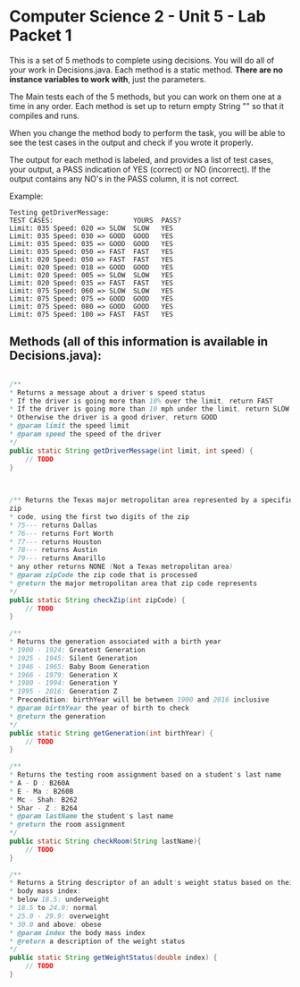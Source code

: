 # Computer Science 2 - Unit 5 - Lab Packet 1

This is a set of 5 methods to complete using decisions. You will do all of
your work in Decisions.java. Each method is a static method. **There are
no instance variables to work with**, just the parameters.

The Main tests each of the 5 methods, but you can work on them one at a
time in any order. Each method is set up to return empty String "" so that it
compiles and runs.

When you change the method body to perform the task, you will be able to see the test
cases in the output and check if you
wrote it properly.

The output for each method is labeled, and provides a list of test cases,
your output, a PASS indication of YES (correct) or NO (incorrect). If the
output contains any NO's in the PASS column, it is not correct.

Example:
```
Testing getDriverMessage:
TEST CASES:                    YOURS  PASS?
Limit: 035 Speed: 020 => SLOW  SLOW   YES
Limit: 035 Speed: 030 => GOOD  GOOD   YES
Limit: 035 Speed: 035 => GOOD  GOOD   YES
Limit: 035 Speed: 050 => FAST  FAST   YES
Limit: 020 Speed: 050 => FAST  FAST   YES
Limit: 020 Speed: 018 => GOOD  GOOD   YES
Limit: 020 Speed: 005 => SLOW  SLOW   YES
Limit: 020 Speed: 035 => FAST  FAST   YES
Limit: 075 Speed: 060 => SLOW  SLOW   YES
Limit: 075 Speed: 075 => GOOD  GOOD   YES
Limit: 075 Speed: 080 => GOOD  GOOD   YES
Limit: 075 Speed: 100 => FAST  FAST   YES
```

## Methods (all of this information is available in Decisions.java):

```java

/**
* Returns a message about a driver's speed status
* If the driver is going more than 10% over the limit, return FAST
* If the driver is going more than 10 mph under the limit, return SLOW
* Otherwise the driver is a good driver, return GOOD
* @param limit the speed limit
* @param speed the speed of the driver
*/
public static String getDriverMessage(int limit, int speed) {
    // TODO
}
    
    

/** Returns the Texas major metropolitan area represented by a specified
zip
* code, using the first two digits of the zip
* 75--- returns Dallas
* 76--- returns Fort Worth
* 77--- returns Houston
* 78--- returns Austin
* 79--- returns Amarillo
* any other returns NONE (Not a Texas metropolitan area)
* @param zipCode the zip code that is processed
* @return the major metropolitan area that zip code represents
*/
public static String checkZip(int zipCode) {
    // TODO
}
    
/**
* Returns the generation associated with a birth year
* 1900 - 1924: Greatest Generation
* 1925 - 1945: Silent Generation
* 1946 - 1965: Baby Boom Generation
* 1966 - 1979: Generation X
* 1980 - 1994: Generation Y
* 1995 - 2016: Generation Z
* Precondition: birthYear will be between 1900 and 2016 inclusive
* @param birthYear the year of birth to check
* @return the generation
*/
public static String getGeneration(int birthYear) {
    // TODO
}
    
/**
* Returns the testing room assignment based on a student's last name
* A - D : B260A
* E - Ma : B260B
* Mc - Shah: B262
* Shar - Z : B264
* @param lastName the student's last name
* @return the room assignment
*/
public static String checkRoom(String lastName){
    // TODO
}
    
/**
* Returns a String descriptor of an adult's weight status based on their
* body mass index:
* below 18.5: underweight
* 18.5 to 24.9: normal
* 25.0 - 29.9: overweight
* 30.0 and above: obese
* @param index the body mass index
* @return a description of the weight status
*/
public static String getWeightStatus(double index) {
    // TODO
}
```

